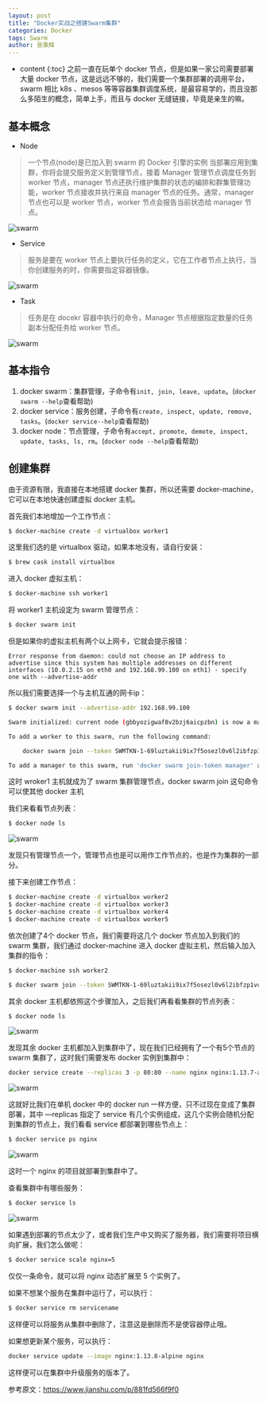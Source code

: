 ```yaml
---
layout: post
title: "Docker实战之搭建Swarm集群"
categories: Docker
tags: Swarm
author: 张乘辉
---
```


* content
{:toc}
之前一直在玩单个 docker 节点，但是如果一家公司需要部署大量 docker 节点，这是远远不够的，我们需要一个集群部署的调用平台，swarm 相比 k8s 、mesos 等等容器集群调度系统，是最容易学的，而且没那么多陌生的概念，简单上手，而且与 docker 无缝链接，毕竟是亲生的嘛。













## 基本概念

- Node

> 一个节点(node)是已加入到 swarm 的 Docker 引擎的实例 当部署应用到集群，你将会提交服务定义到管理节点，接着 Manager 管理节点调度任务到 worker 节点，manager 节点还执行维护集群的状态的编排和群集管理功能，worker 节点接收并执行来自 manager 节点的任务。通常，manager 节点也可以是 worker 节点，worker 节点会报告当前状态给 manager 节点。

![swarm](https://gitee.com/objcoding/md-picture/raw/master/img/swarm6.png)

- Service

> 服务是要在 worker 节点上要执行任务的定义，它在工作者节点上执行，当你创建服务的时，你需要指定容器镜像。

![swarm](https://gitee.com/objcoding/md-picture/raw/master/img/swarm7.png)

- Task

> 任务是在 docekr 容器中执行的命令，Manager 节点根据指定数量的任务副本分配任务给 worker 节点。

![swarm](https://gitee.com/objcoding/md-picture/raw/master/img/swarm8.png)


## 基本指令

1. docker swarm：集群管理，子命令有`init, join, leave, update`。(`docker swarm --help`查看帮助)
2. docker service：服务创建，子命令有`create, inspect, update, remove, tasks`。(`docker service--help`查看帮助)
3. docker node：节点管理，子命令有`accept, promote, demote, inspect, update, tasks, ls, rm`。(`docker node --help`查看帮助)



## 创建集群

由于资源有限，我直接在本地搭建 docker 集群，所以还需要 docker-machine，它可以在本地快速创建虚拟 docker 主机。

首先我们本地增加一个工作节点：

```bash
$ docker-machine create -d virtualbox worker1
```

这里我们选的是 virtualbox 驱动，如果本地没有，请自行安装：

```bash
$ brew cask install virtualbox
```

进入 docker 虚拟主机：

```bash
$ docker-machine ssh worker1
```

将 worker1 主机设定为 swarm 管理节点：

```bash
$ docker swarm init
```

但是如果你的虚拟主机有两个以上网卡，它就会提示报错：

```
Error response from daemon: could not choose an IP address to advertise since this system has multiple addresses on different interfaces (10.0.2.15 on eth0 and 192.168.99.100 on eth1) - specify one with --advertise-addr
```

所以我们需要选择一个与主机互通的网卡ip：

```bash
$ docker swarm init --advertise-addr 192.168.99.100

Swarm initialized: current node (gbbyozigwaf8v2bzj6aicpzbn) is now a manager.

To add a worker to this swarm, run the following command:

    docker swarm join --token SWMTKN-1-69luztakii9ix7f5osezl0v6l2ibfzp1vqc0gbhcous63hm1fx-8p3vxanj97f2e0jflznihvl8f 192.168.99.100:2377

To add a manager to this swarm, run 'docker swarm join-token manager' and follow the instructions.
```

这时 wroker1 主机就成为了 swarm 集群管理节点，docker swarm join 这句命令可以使其他 docker 主机



我们来看看节点列表：

```bash
$ docker node ls
```

![swarm](https://gitee.com/objcoding/md-picture/raw/master/img/swarm1.png)

发现只有管理节点一个，管理节点也是可以用作工作节点的，也是作为集群的一部分。

接下来创建工作节点：

```bash
$ docker-machine create -d virtualbox worker2
$ docker-machine create -d virtualbox worker3
$ docker-machine create -d virtualbox worker4
$ docker-machine create -d virtualbox worker5
```

依次创建了4个 docker 节点，我们需要将这几个 docker 节点加入到我们的 swarm 集群，我们通过 docker-machine 进入 docker 虚拟主机，然后输入加入集群的指令：

```bash
$ docker-machine ssh worker2

$ docker swarm join --token SWMTKN-1-69luztakii9ix7f5osezl0v6l2ibfzp1vqc0gbhcous63hm1fx-8p3vxanj97f2e0jflznihvl8f 192.168.99.100:2377
```

其余 docker 主机都依照这个步骤加入，之后我们再看看集群的节点列表：

```bash
$ docker node ls
```

![swarm](https://gitee.com/objcoding/md-picture/raw/master/img/swarm2.png)

发现其余 docker 主机都加入到集群中了，现在我们已经拥有了一个有5个节点的 swarm 集群了，这时我们需要发布 docker 实例到集群中：

```bash
docker service create --replicas 3 -p 80:80 --name nginx nginx:1.13.7-alpine
```

![swarm](https://gitee.com/objcoding/md-picture/raw/master/img/swarm5.png)

这就好比我们在单机 docker 中的 docker run 一样方便，只不过现在变成了集群部署，其中 —replicas 指定了 service 有几个实例组成，这几个实例会随机分配到集群的节点上，我们看看 service 都部署到哪些节点上：

```bash
$ docker service ps nginx
```

![swarm](https://gitee.com/objcoding/md-picture/raw/master/img/swarm4.png)

这时一个 nginx 的项目就部署到集群中了。

查看集群中有哪些服务：

```bash
$ docker service ls
```
![swarm](https://gitee.com/objcoding/md-picture/raw/master/img/swarm3.png)

如果遇到部署的节点太少了，或者我们生产中又购买了服务器，我们需要将项目横向扩展，我们怎么做呢：

```bash
$ docker service scale nginx=5
```

仅仅一条命令，就可以将 nginx 动态扩展至 5 个实例了。

如果不想某个服务在集群中运行了，可以执行：

```bash
$ docker service rm servicename
```

这样便可以将服务从集群中删除了，注意这是删除而不是使容器停止哦。

如果想更新某个服务，可以执行：

```bash
docker service update --image nginx:1.13.8-alpine nginx
```

这样便可以在集群中升级服务的版本了。

参考原文：https://www.jianshu.com/p/881fd566f9f0



